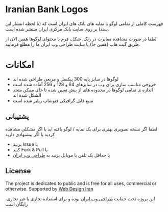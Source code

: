 # Iranian Bank Logos
فهرست کاملی از تمامی لوگو یا نمایه های بانک های ایران است که (تا لحظه انتشار این سند) بر روی سایت بانک مرکزی ایران منتشر شده است.

لطفا در صورت مشاهده مغایرت در رنگ، شکل، فرم یا محتوای لوگوها همین الان از طریق گیت هاب (همین جا) یا سایت طراحی وب ایران ما را مطلع فرمایید.

# امکانات
- لوگوها در سایز پایه 300 پیکسل و مربعی طراحی شده اند
- خروجی مناسب سازی برای وب در سایزهای 64 و 128 و 256 آماده شده است
- اندازه ی تمامی لوگوها در محدوده های از پیش تعیین شده تا جای ممکن متحد الشکل شده اند
- منبع فایل گرافیکی فتوشاپ ریلیز شده است

## پشتیبانی
لطفا اگر نسخه تصویری بهتری برای یک نمایه / لوگو یافته اید
یا اگر مشکلی مشاهده کردید
یا اگر پیشنهادی دارید
- &#x202b;یا Issue بزنید
- &#x202b;یا Fork & Pull کنید
- &#x202b;یا حداقل یک تلفن یا موبایل بزنید به [طراحی وب ایران](http://webdesigniran.com)

## <a name="license"></a> License

The project is dedicated to public and is free for all uses, commercial or otherwise.
Supported by [Web Design Iran](http://webdesigniran.com)

این پروژه تحت حمایت
[طراحی وب ایران](http://webdesigniran.com)
 بوده و برای استفاده تجاری یا غیر تجاری، رایگان است

